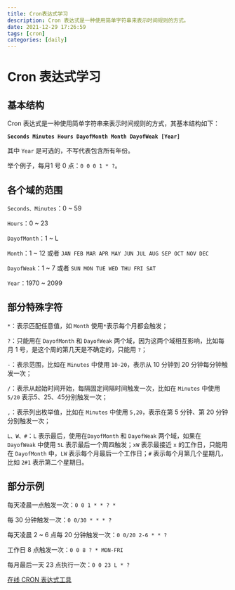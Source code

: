 ```yaml
---
title: Cron表达式学习
description: Cron 表达式是一种使用简单字符串来表示时间规则的方式。
date: 2021-12-29 17:26:59
tags: [cron]
categories: [daily]
---
```


# Cron 表达式学习

## 基本结构

Cron 表达式是一种使用简单字符串来表示时间规则的方式，其基本结构如下：

**`Seconds Minutes Hours DayofMonth Month DayofWeak [Year]`**

其中 `Year` 是可选的，不写代表包含所有年份。

举个例子，每月1 号 0 点：`0 0 0 1 * ?`。

## 各个域的范围

`Seconds、Minutes`：0 ~ 59

`Hours`：0 ~ 23

`DayofMonth`：1 ~ L

`Month`：1 ~ 12 或者 `JAN FEB MAR APR MAY JUN JUL AUG SEP OCT NOV DEC`

`DayofWeak`：1 ~ 7 或者 `SUN MON TUE WED THU FRI SAT`

`Year`：1970 ~ 2099

## 部分特殊字符

`*`：表示匹配任意值，如 `Month` 使用`*`表示每个月都会触发；

`?`：只能用在 `DayofMonth` 和 `DayofWeak` 两个域，因为这两个域相互影响，比如每月 1 号，是这个周的第几天是不确定的，只能用 `?`；

`-`：表示范围，比如在 `Minutes` 中使用 `10-20`，表示从 10 分钟到 20 分钟每分钟触发一次；

`/`：表示从起始时间开始，每隔固定间隔时间触发一次，比如在 `Minutes` 中使用 `5/20` 表示5、25、45分别触发一次；

`,`：表示列出枚举值，比如在 `Minutes` 中使用 `5,20`，表示在第 5 分钟、第 20 分钟分别触发一次；

`L、W、#`：`L` 表示最后，使用在`DayofMonth` 和 `DayofWeak` 两个域，如果在 `DayofWeak` 中使用 `5L` 表示最后一个周四触发；`xW` 表示最接近 `x` 的工作日，只能用在 `DayofMonth` 中，`LW` 表示每个月最后一个工作日；`#` 表示每个月第几个星期几，比如 `2#1` 表示第二个星期日。

## 部分示例

每天凌晨一点触发一次：`0 0 1 * * ? *`

每 30 分钟触发一次：`0 0/30 * * * ?`

每天凌晨 2 ~ 6 点每 20 分钟触发一次：`0 0/20 2-6 * * ?`

工作日 8 点触发一次：`0 0 8 ? * MON-FRI`

每月最后一天 23 点执行一次：`0 0 23 L * ?`

[在线 CRON 表达式工具](https://qqe2.com/cron)



